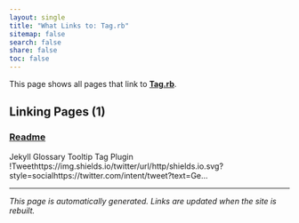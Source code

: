 ```yaml
---
layout: single
title: "What Links to: Tag.rb"
sitemap: false
search: false
share: false
toc: false
---
```


This page shows all pages that link to **[Tag.rb](/lib/jekyll-glossary_tooltip/tag.rb)**.

## Linking Pages (1)

### [Readme](/vendor/bundle/ruby/3.1.0/gems/jekyll-glossary_tooltip-1.4.0/README/)

Jekyll Glossary Tooltip Tag Plugin !Tweethttps://img.shields.io/twitter/url/http/shields.io.svg?style=socialhttps://twitter.com/intent/tweet?text=Ge...

---


*This page is automatically generated. Links are updated when the site is rebuilt.*
